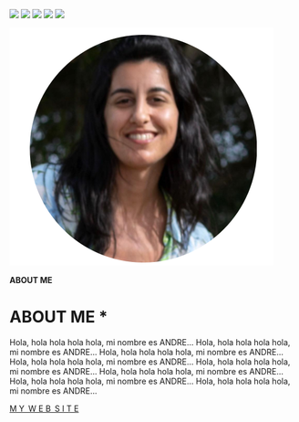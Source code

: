 
![](../images/perezoso.jpg)
![](../images/perezoso.jpg)
![](../images/perezoso.jpg)
![](../images/perezoso.jpg)
![](../images/perezoso.jpg)

 ![](../images/ABOUT/andre_about.png)

**ABOUT ME** 
# ABOUT ME *
Hola, hola hola hola hola,  mi nombre es ANDRE... 
Hola, hola hola hola hola,  mi nombre es ANDRE... 
Hola, hola hola hola hola,  mi nombre es ANDRE... 
Hola, hola hola hola hola,  mi nombre es ANDRE... 
Hola, hola hola hola hola,  mi nombre es ANDRE... 
Hola, hola hola hola hola,  mi nombre es ANDRE... 
Hola, hola hola hola hola,  mi nombre es ANDRE... 
Hola, hola hola hola hola,  mi nombre es ANDRE... 
 
 




 [M Y&ensp;W E B&ensp;S I T E](https://ANDREmaker2025.github.io/andrea-lorieto/)

